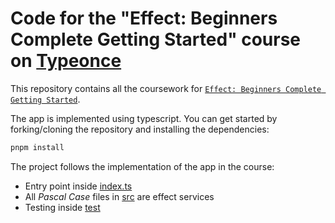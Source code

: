 # Code for the "Effect: Beginners Complete Getting Started" course on [Typeonce](https://www.typeonce.dev)

This repository contains all the coursework for [`Effect: Beginners Complete Getting Started`](https://www.typeonce.dev/course/effect-beginners-complete-getting-started).

The app is implemented using typescript. You can get started by forking/cloning the repository and installing the dependencies:

```sh
pnpm install
```

The project follows the implementation of the app in the course:
- Entry point inside [index.ts](./src/index.ts)
- All *Pascal Case* files in [src](./src/) are effect services
- Testing inside [test](./test/)
